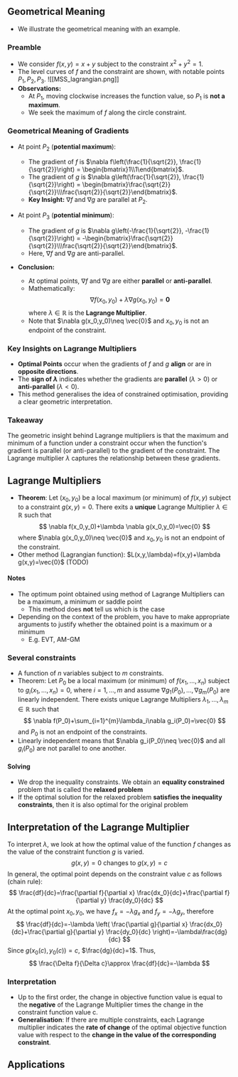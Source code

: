 ## Geometrical Meaning
- We illustrate the geometrical meaning with an example.
### Preamble
- We consider $f(x, y) = x + y$ subject to the constraint $x^2 + y^2 = 1$.
- The level curves of $f$ and the constraint are shown, with notable points $P_1, P_2, P_3$.
![[MSS_lagrangian.png]]
- **Observations:**  
	- At $P_1$, moving clockwise increases the function value, so $P_1$ is **not a maximum**.
	- We seek the maximum of $f$ along the circle constraint.
### Geometrical Meaning of Gradients
- At point $P_2$ (**potential maximum**):
	- The gradient of $f$ is $\nabla f\left(\frac{1}{\sqrt{2}}, \frac{1}{\sqrt{2}}\right) = \begin{bmatrix}1\\1\end{bmatrix}$.
	- The gradient of $g$ is $\nabla g\left(\frac{1}{\sqrt{2}}, \frac{1}{\sqrt{2}}\right) = \begin{bmatrix}\frac{\sqrt{2}}{\sqrt{2}}\\\frac{\sqrt{2}}{\sqrt{2}}\end{bmatrix}$.
	- **Key Insight:**  $\nabla f$ and $\nabla g$ are parallel at $P_2$.

- At point $P_3$ (**potential minimum**):
	- The gradient of $g$ is $\nabla g\left(-\frac{1}{\sqrt{2}}, -\frac{1}{\sqrt{2}}\right) = -\begin{bmatrix}\frac{\sqrt{2}}{\sqrt{2}}\\\frac{\sqrt{2}}{\sqrt{2}}\end{bmatrix}$.
	- Here, $\nabla f$ and $\nabla g$ are anti-parallel.
- **Conclusion:**  
	- At optimal points, $\nabla f$ and $\nabla g$ are either **parallel** or **anti-parallel**.  
	- Mathematically:  
    $$
    \nabla f(x_0, y_0) + \lambda \nabla g(x_0, y_0) = \mathbf{0}
    $$
		where $\lambda \in \mathbb{R}$ is the **Lagrange Multiplier**.
	- Note that $\nabla g(x_0,y_0)\neq \vec{0}$ and $x_0,y_0$ is not an endpoint of the constraint.
### Key Insights on Lagrange Multipliers
- **Optimal Points** occur when the gradients of $f$ and $g$ **align** or are in **opposite directions**.
- The **sign of $\lambda$** indicates whether the gradients are **parallel** ($\lambda > 0$) or **anti-parallel** ($\lambda < 0$).
- This method generalises the idea of constrained optimisation, providing a clear geometric interpretation.
### Takeaway
The geometric insight behind Lagrange multipliers is that the maximum and minimum of a function under a constraint occur when the function's gradient is parallel (or anti-parallel) to the gradient of the constraint. The Lagrange multiplier $\lambda$ captures the relationship between these gradients.
## Lagrange Multipliers
- **Theorem**: Let $(x_0,y_0)$ be a local maximum (or minimum) of $f(x,y)$ subject to a constraint $g(x,y) = 0$. There exits a **unique** Lagrange Multiplier $λ∈\mathbb{R}$ such that
$$
\nabla f(x_0,y_0)+\lambda \nabla g(x_0,y_0)=\vec{0}
$$
	where $\nabla g(x_0,y_0)\neq \vec{0}$ and $x_0,y_0$ is not an endpoint of the constraint.
- Other method (Lagrangian function): $L(x,y,\lambda)=f(x,y)+\lambda g(x,y)=\vec{0}$ (TODO)
#### Notes
- The optimum point obtained using method of Lagrange Multipliers can be a maximum, a minimum or saddle point
	- This method does **not** tell us which is the case
- Depending on the context of the problem, you have to make appropriate arguments to justify whether the obtained point is a maximum or a minimum
	- E.g. EVT, AM-GM
### Several constraints
- A function of $n$ variables subject to $m$ constraints.
- Theorem: Let $P_0$ be a local maximum (or minimum) of $f(x_1,\dots,x_n)$ subject to $g_i(x_1,\dots,x_n)=0$, where $i=1,\dots,m$ and assume $\nabla g_1(P_0),\dots,\nabla g_m(P_0)$ are linearly independent. There exists unique Lagrange Multipliers $\lambda_1,\dots,\lambda_m \in \mathbb{R}$ such that
$$
\nabla f(P_0)+\sum_{i=1}^{m}\lambda_i\nabla g_i(P_0)=\vec{0}
$$
and $P_0$ is not an endpoint of the constraints.
- Linearly independent means that $\nabla g_i(P_0)\neq \vec{0}$ and all $g_i(P_0)$ are not parallel to one another.
#### Solving
- We drop the inequality constraints. We obtain an **equality constrained** problem that is called the **relaxed problem**
- If the optimal solution for the relaxed problem **satisfies the inequality constraints**, then it is also optimal for the original problem
## Interpretation of the Lagrange Multiplier
To interpret $\lambda$, we look at how the optimal value of the function $f$ changes as the value of the constraint function $g$ is varied.
$$
g(x,y)=0 \text{ changes to } g(x,y)=c
$$
In general, the optimal point depends on the constraint value $c$ as follows (chain rule):
$$
\frac{df}{dc}=\frac{\partial f}{\partial x} \frac{dx_0}{dc}+\frac{\partial f}{\partial y} \frac{dy_0}{dc}
$$
At the optimal point $x_0,y_0$, we have $f_x=-\lambda g_x$ and $f_y=-\lambda g_y$, therefore
$$
\frac{df}{dc}=-\lambda \left( \frac{\partial g}{\partial x} \frac{dx_0}{dc}+\frac{\partial g}{\partial y} \frac{dy_0}{dc} \right)=-\lambda\frac{dg}{dc}
$$
Since $g(x_0(c),y_0(c))=c$, $\frac{dg}{dc}=1$. Thus,
$$
\frac{\Delta f}{\Delta c}\approx \frac{df}{dc}=-\lambda
$$
### Interpretation
- Up to the first order, the change in objective function value is equal to the **negative** of the Lagrange Multiplier times the change in the constraint function value c.
- **Generalisation**: If there are multiple constraints, each Lagrange multiplier indicates the **rate of change** of the optimal objective function value with respect to the **change in the value of the corresponding constraint**.
## Applications

